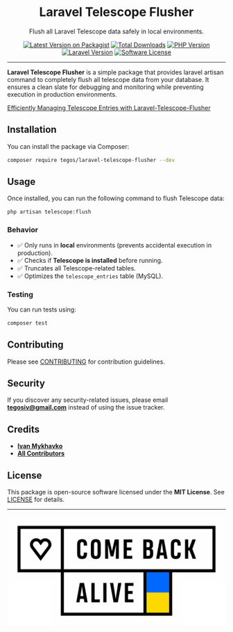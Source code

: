 <h1 align="center">Laravel Telescope Flusher</h1>

<p align="center">
Flush all Laravel Telescope data safely in local environments.
</p>

<p align="center">
  <a href="https://packagist.org/packages/tegos/laravel-telescope-flusher"><img src="https://img.shields.io/packagist/v/tegos/laravel-telescope-flusher.svg" alt="Latest Version on Packagist"></a>
  <a href="https://packagist.org/packages/tegos/laravel-telescope-flusher"><img src="https://img.shields.io/packagist/dt/tegos/laravel-telescope-flusher.svg" alt="Total Downloads"></a>
  <a href="https://www.php.net/"><img src="https://img.shields.io/badge/PHP-8.1%2B-blue" alt="PHP Version"></a>
  <a href="https://laravel.com/"><img src="https://img.shields.io/badge/Laravel-10%2B-brightgreen" alt="Laravel Version"></a>
  <a href="LICENSE.md"><img src="https://img.shields.io/badge/license-MIT-brightgreen.svg" alt="Software License"></a>
</p>

------

**Laravel Telescope Flusher** is a simple package that provides laravel artisan command to completely flush all telescope
data from your database. It ensures a clean slate for debugging and monitoring while preventing execution in production
environments.

[Efficiently Managing Telescope Entries with Laravel-Telescope-Flusher](https://dev.to/tegos/efficiently-managing-telescope-entries-with-laravel-telescope-flusher-484a)

## Installation

You can install the package via Composer:

```bash
composer require tegos/laravel-telescope-flusher --dev
```

## Usage

Once installed, you can run the following command to flush Telescope data:

```bash
php artisan telescope:flush
```

### Behavior

- ✅ Only runs in **local** environments (prevents accidental execution in production).
- ✅ Checks if **Telescope is installed** before running.
- ✅ Truncates all Telescope-related tables.
- ✅ Optimizes the `telescope_entries` table (MySQL).

### Testing

You can run tests using:

```bash
composer test
```

## Contributing

Please see [CONTRIBUTING](CONTRIBUTING.md) for contribution guidelines.

## Security

If you discover any security-related issues, please email **tegosiv@gmail.com** instead of using the issue tracker.

## Credits

- **[Ivan Mykhavko](https://github.com/tegos)**
- **[All Contributors](../../contributors)**

## License

This package is open-source software licensed under the **MIT License**. See [LICENSE](LICENSE.md) for details.

---

<p align="center">
  <a href="https://savelife.in.ua/en/donate-en/" target="_blank">
    <img src="./assets/come-back-alive.svg" alt="Donate"/>
  </a>
</p> 
